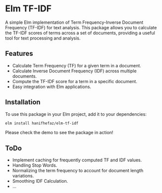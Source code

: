 # Elm TF-IDF

A simple Elm implementation of Term Frequency-Inverse Document Frequency (TF-IDF) for text analysis. This package allows you to calculate the TF-IDF scores of terms across a set of documents, providing a useful tool for text processing and analysis.

## Features

- Calculate Term Frequency (TF) for a given term in a document.
- Calculate Inverse Document Frequency (IDF) across multiple documents.
- Compute the TF-IDF score for a term in a specific document.
- Easy integration with Elm applications.

## Installation

To use this package in your Elm project, add it to your dependencies:

```bash
elm install hanifhefaz/elm-tf-idf
```

Please check the demo to see the package in action!

## ToDo

- Implement caching for frequently computed TF and IDF values.
- Handling Stop Words.
- Normalizing the term frequency to account for document length variations.
- Smoothing IDF Calculation.
- ...
